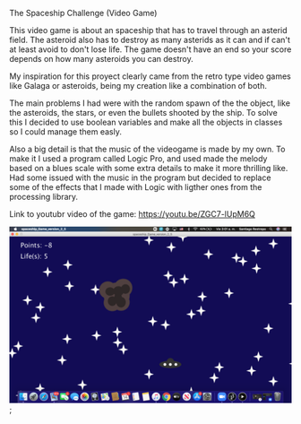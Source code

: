 The Spaceship Challenge (Video Game)

This video game is about an spaceship that has to travel through an asterid field. 
The asteroid also has to destroy as many asterids as it can and if can't at least
avoid to don't lose life. The game doesn't have an end so your score depends on how many asteroids you can destroy. 

My inspiration for this proyect clearly came from the retro type video games like Galaga or asteroids, being my creation like a combination of both. 

The main problems I had were with the random spawn of the the object, like the asteroids, the stars, or even the bullets shooted by the ship. 
To solve this I decided to use boolean variables and make all the objects in classes so I could manage them easly.

Also a big detail is that the music of the videogame is made by my own. 
To make it I used a program called Logic Pro, and used made the melody based on a blues scale with some extra details to make it more thrilling like.
Had some issued with the music in the program but decided to replace some of the effects that I made with Logic with ligther ones from the processing library. 

Link to youtubr video of the game: https://youtu.be/ZGC7-lUpM6Q

![](C33F312E-3430-437D-B2D8-AF228A2290AB.png);
